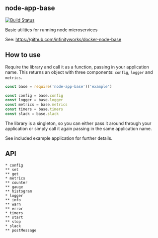 node-app-base
---

[![Build Status](https://travis-ci.org/infinityworksltd/node-app-base.svg?branch=master)](https://travis-ci.org/infinityworksltd/node-app-base)

Basic utilities for running node microservices

See: https://github.com/infinityworks/docker-node-base

## How to use

Require the library and call it as a function, passing in your application name. This returns an object with three components: `config`, `logger` and `metrics`.

```js
const base = require('node-app-base')('example')

const config = base.config
const logger = base.logger
const metrics = base.metrics
const timers = base.timers
const slack = base.slack
```

The library is a singleton, so you can either pass it around through your application or simply call it again passing in the same application name.

See included example application for further details.

## API

```
* config
** set
** get
* metrics
** counter
** gauge
** histogram
* logger
** info
** warn
** error
* timers
** start
** stop
* slack
** postMessage
```
